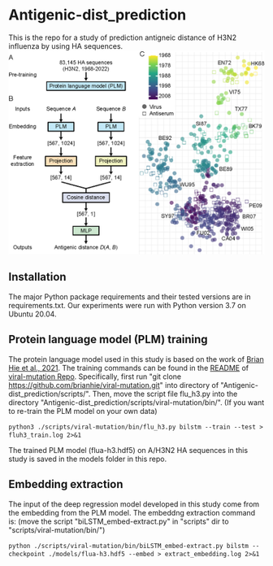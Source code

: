 # Antigenic-dist_prediction
This is the repo for a study of prediction antigneic distance of H3N2 influenza by using HA sequences.
![alt text](https://github.com/patience111/Antigenic-dist_prediction/blob/main/pics/image-abstract.png)</br>

Installation
------------
The major Python package requirements and their tested versions are in requirements.txt.
Our experiments were run with Python version 3.7 on Ubuntu 20.04.

Protein language model (PLM) training
------------
The protein language model used in this study is based on the work of [Brian Hie et al., 2021](https://www.science.org/doi/10.1126/science.abd7331). The training commands can be found in the [README](https://github.com/brianhie/viral-mutation/blob/master/README.md) of [viral-mutation Repo](https://github.com/brianhie/viral-mutation/tree/master). 
Specifically, first run "git clone https://github.com/brianhie/viral-mutation.git" into directory of "Antigenic-dist_prediction/scripts/". Then, move the script file flu_h3.py into the directory "Antigenic-dist_prediction/scripts/viral-mutation/bin/". (If you want to re-train the PLM model on your own data)

``` 
python3 ./scripts/viral-mutation/bin/flu_h3.py bilstm --train --test > fluh3_train.log 2>&1
```
The trained PLM model (flua-h3.hdf5) on A/H3N2 HA sequences in this study is saved in the models folder in this repo.

Embedding extraction 
------------
The input of the deep regression model developed in this study come from the embedding from the PLM model. The embeddng extraction command is:
(move the script "biLSTM_embed-extract.py" in "scripts" dir to "scripts/viral-mutation/bin/")
``` 
python ./scripts/viral-mutation/bin/biLSTM_embed-extract.py bilstm --checkpoint ./models/flua-h3.hdf5 --embed > extract_embedding.log 2>&1

```
